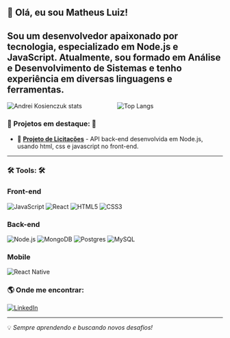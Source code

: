 ## 👋 Olá, eu sou **Matheus Luiz**!

  Sou um desenvolvedor apaixonado por tecnologia, especializado em **Node.js** e **JavaScript**. Atualmente, sou formado em **Análise e Desenvolvimento de Sistemas** e tenho experiência em diversas linguagens e ferramentas.
---

<div style="display: flex; justify-content: space-between; gap: 2%;">
  <img 
    src="https://github-readme-stats.vercel.app/api?username=MatheusLuiz&show_icons=true&count_private=true&hide_border=true&title_color=ffffff&icon_color=006400&text_color=c9d1d9&bg_color=0d1117&cache_seconds=7200" 
    style="flex: 1; max-width: 49%;" 
    alt="Andrei Kosienczuk stats"
  />
  <img 
    src="https://github-readme-stats.vercel.app/api/top-langs/?username=MatheusLuiz&layout=compact&hide_border=true&title_color=ffffff&text_color=ffffff&bg_color=0d1117&cache_seconds=7200" 
    style="flex: 1; max-width: 49%;" 
    alt="Top Langs"
  />
</div>



### 📌 Projetos em destaque: 📌
- 🔹 **[Projeto de Licitações](https://github.com/MatheusLuiz/Licite-Aqui)** - API back-end desenvolvida em Node.js, usando html, css e javascript no front-end.  
---

### 🛠️ Tools: 🛠️

### Front-end
![JavaScript](https://img.shields.io/badge/javascript-%23323330.svg?style=for-the-badge&logo=javascript&logoColor=%23F7DF1E)
![React](https://img.shields.io/badge/react-%2320232a.svg?style=for-the-badge&logo=react&logoColor=%2361DAFB)
![HTML5](https://img.shields.io/badge/html5-%23E34F26.svg?style=for-the-badge&logo=html5&logoColor=white)
![CSS3](https://img.shields.io/badge/css3-%231572B6.svg?style=for-the-badge&logo=css3&logoColor=white)

### Back-end

![Node.js](https://img.shields.io/badge/Node.js-339933?style=for-the-badge&logo=Node.js&logoColor=white)
![MongoDB](https://img.shields.io/badge/MongoDB-%234ea94b.svg?style=for-the-badge&logo=mongodb&logoColor=white)
![Postgres](https://img.shields.io/badge/postgres-%23316192.svg?style=for-the-badge&logo=postgresql&logoColor=white)
![MySQL](https://img.shields.io/badge/mysql-4479A1.svg?style=for-the-badge&logo=mysql&logoColor=white)


### Mobile
![React Native](https://img.shields.io/badge/React%20Native-61DAFB?style=for-the-badge&logo=react&logoColor=black)

### 🌎 Onde me encontrar:

[![LinkedIn](https://img.shields.io/badge/LinkedIn-0077B5?style=for-the-badge&logo=linkedin&logoColor=white)](https://www.linkedin.com/in/matheus-felicori-/)  

---

💡 *Sempre aprendendo e buscando novos desafios!*
